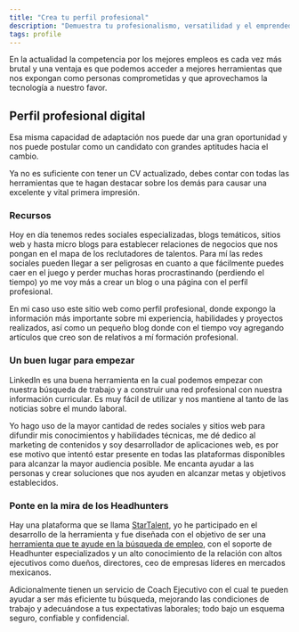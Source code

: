 ```yaml
---
title: "Crea tu perfil profesional"
description: "Demuestra tu profesionalismo, versatilidad y el emprendedor que llevas dentro"
tags: profile
---
```


En la actualidad la competencia por los mejores empleos es cada vez más brutal y una ventaja es que podemos acceder a mejores herramientas que nos expongan como personas comprometidas y que aprovechamos la tecnología a nuestro favor.

## Perfil profesional digital

Esa misma capacidad de adaptación nos puede dar una gran oportunidad y nos puede postular como un candidato con grandes aptitudes hacia el cambio.

Ya no es suficiente con tener un CV actualizado, debes contar con todas las herramientas que te hagan destacar sobre los demás para causar una excelente y vital primera impresión.

### Recursos

Hoy en día tenemos redes sociales especializadas, blogs temáticos, sitios web y hasta micro blogs para establecer relaciones de negocios que nos pongan en el mapa de los reclutadores de talentos. Para mí las redes sociales pueden llegar a ser peligrosas en cuanto a que fácilmente puedes caer en el juego y perder muchas horas procrastinando (perdiendo el tiempo) yo me voy más a crear un blog o una página con el perfil profesional.

En mi caso uso este sitio web como perfil profesional, donde expongo la información más importante sobre mi experiencia, habilidades y proyectos realizados, así como un pequeño blog donde con el tiempo voy agregando artículos que creo son de relativos a mí formación profesional.

### Un buen lugar para empezar

LinkedIn es una buena herramienta en la cual podemos empezar con nuestra búsqueda de trabajo y a construir una red profesional con nuestra información curricular. Es muy fácil de utilizar y nos mantiene al tanto de las noticias sobre el mundo laboral.

Yo hago uso de la mayor cantidad de redes sociales y sitios web para difundir mis conocimientos y habilidades técnicas, me dé dedico al marketing de contenidos y soy desarrollador de aplicaciones web, es por ese motivo que intentó estar presente en todas las plataformas disponibles para alcanzar la mayor audiencia posible. Me encanta ayudar a las personas y crear soluciones que nos ayuden en alcanzar metas y objetivos establecidos.

### Ponte en la mira de los Headhunters

Hay una plataforma que se llama [StarTalent](https://startalent.mx), yo he participado en el desarrollo de la herramienta y fue diseñada con el objetivo de ser una [herramienta que te ayude en la búsqueda de empleo](https://candidatos.starchoice.com.mx/), con el soporte de Headhunter especializados y un alto conocimiento de la relación con altos ejecutivos como dueños, directores, ceo de empresas líderes en mercados mexicanos.

Adicionalmente tienen un servicio de Coach Ejecutivo con el cual te pueden ayudar a ser más eficiente tu búsqueda, mejorando las condiciones de trabajo y adecuándose a tus expectativas laborales; todo bajo un esquema seguro, confiable y confidencial.
